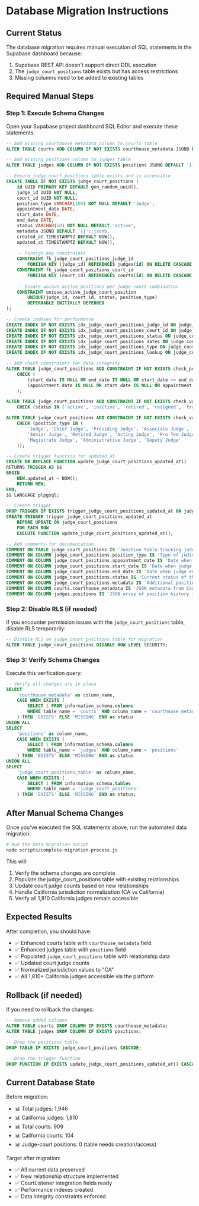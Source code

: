 # Database Migration Instructions

## Current Status
The database migration requires manual execution of SQL statements in the Supabase dashboard because:
1. Supabase REST API doesn't support direct DDL execution
2. The `judge_court_positions` table exists but has access restrictions
3. Missing columns need to be added to existing tables

## Required Manual Steps

### Step 1: Execute Schema Changes
Open your Supabase project dashboard SQL Editor and execute these statements:

```sql
-- Add missing courthouse_metadata column to courts table
ALTER TABLE courts ADD COLUMN IF NOT EXISTS courthouse_metadata JSONB DEFAULT '{}'::jsonb;

-- Add missing positions column to judges table  
ALTER TABLE judges ADD COLUMN IF NOT EXISTS positions JSONB DEFAULT '[]'::jsonb;

-- Ensure judge_court_positions table exists and is accessible
CREATE TABLE IF NOT EXISTS judge_court_positions (
    id UUID PRIMARY KEY DEFAULT gen_random_uuid(),
    judge_id UUID NOT NULL,
    court_id UUID NOT NULL,
    position_type VARCHAR(100) NOT NULL DEFAULT 'Judge',
    appointment_date DATE,
    start_date DATE,
    end_date DATE,
    status VARCHAR(50) NOT NULL DEFAULT 'active',
    metadata JSONB DEFAULT '{}'::jsonb,
    created_at TIMESTAMPTZ DEFAULT NOW(),
    updated_at TIMESTAMPTZ DEFAULT NOW(),
    
    -- Foreign key constraints
    CONSTRAINT fk_judge_court_positions_judge_id 
        FOREIGN KEY (judge_id) REFERENCES judges(id) ON DELETE CASCADE,
    CONSTRAINT fk_judge_court_positions_court_id 
        FOREIGN KEY (court_id) REFERENCES courts(id) ON DELETE CASCADE,
    
    -- Ensure unique active positions per judge-court combination
    CONSTRAINT unique_active_judge_court_position 
        UNIQUE(judge_id, court_id, status, position_type) 
        DEFERRABLE INITIALLY DEFERRED
);

-- Create indexes for performance
CREATE INDEX IF NOT EXISTS idx_judge_court_positions_judge_id ON judge_court_positions(judge_id);
CREATE INDEX IF NOT EXISTS idx_judge_court_positions_court_id ON judge_court_positions(court_id);
CREATE INDEX IF NOT EXISTS idx_judge_court_positions_status ON judge_court_positions(status);
CREATE INDEX IF NOT EXISTS idx_judge_court_positions_dates ON judge_court_positions(start_date, end_date);
CREATE INDEX IF NOT EXISTS idx_judge_court_positions_type ON judge_court_positions(position_type);
CREATE INDEX IF NOT EXISTS idx_judge_court_positions_lookup ON judge_court_positions(judge_id, court_id, status, start_date DESC);

-- Add check constraints for data integrity
ALTER TABLE judge_court_positions ADD CONSTRAINT IF NOT EXISTS check_position_dates 
    CHECK (
        (start_date IS NULL OR end_date IS NULL OR start_date <= end_date) AND
        (appointment_date IS NULL OR start_date IS NULL OR appointment_date <= start_date)
    );

ALTER TABLE judge_court_positions ADD CONSTRAINT IF NOT EXISTS check_valid_status
    CHECK (status IN ('active', 'inactive', 'retired', 'resigned', 'transferred', 'deceased'));

ALTER TABLE judge_court_positions ADD CONSTRAINT IF NOT EXISTS check_valid_position_type
    CHECK (position_type IN (
        'Judge', 'Chief Judge', 'Presiding Judge', 'Associate Judge', 
        'Senior Judge', 'Retired Judge', 'Acting Judge', 'Pro Tem Judge',
        'Magistrate Judge', 'Administrative Judge', 'Deputy Judge'
    ));

-- Create trigger function for updated_at
CREATE OR REPLACE FUNCTION update_judge_court_positions_updated_at()
RETURNS TRIGGER AS $$
BEGIN
    NEW.updated_at = NOW();
    RETURN NEW;
END;
$$ LANGUAGE plpgsql;

-- Create trigger
DROP TRIGGER IF EXISTS trigger_judge_court_positions_updated_at ON judge_court_positions;
CREATE TRIGGER trigger_judge_court_positions_updated_at
    BEFORE UPDATE ON judge_court_positions
    FOR EACH ROW
    EXECUTE FUNCTION update_judge_court_positions_updated_at();

-- Add comments for documentation
COMMENT ON TABLE judge_court_positions IS 'Junction table tracking judge appointments and positions across different courts with historical data';
COMMENT ON COLUMN judge_court_positions.position_type IS 'Type of judicial position (Judge, Chief Judge, Senior Judge, etc.)';
COMMENT ON COLUMN judge_court_positions.appointment_date IS 'Date when judge was officially appointed to this position';
COMMENT ON COLUMN judge_court_positions.start_date IS 'Date when judge began serving in this position';
COMMENT ON COLUMN judge_court_positions.end_date IS 'Date when judge ended service in this position (NULL for current positions)';
COMMENT ON COLUMN judge_court_positions.status IS 'Current status of the position (active, inactive, retired, etc.)';
COMMENT ON COLUMN judge_court_positions.metadata IS 'Additional position metadata including CourtListener data, appointment details, etc.';
COMMENT ON COLUMN courts.courthouse_metadata IS 'JSON metadata from CourtListener including sync info, position data, and API response details';
COMMENT ON COLUMN judges.positions IS 'JSON array of position history including court assignments, titles, and tenure dates';
```

### Step 2: Disable RLS (if needed)
If you encounter permission issues with the `judge_court_positions` table, disable RLS temporarily:

```sql
-- Disable RLS on judge_court_positions table for migration
ALTER TABLE judge_court_positions DISABLE ROW LEVEL SECURITY;
```

### Step 3: Verify Schema Changes
Execute this verification query:

```sql
-- Verify all changes are in place
SELECT 
    'courthouse_metadata' as column_name,
    CASE WHEN EXISTS (
        SELECT 1 FROM information_schema.columns 
        WHERE table_name = 'courts' AND column_name = 'courthouse_metadata'
    ) THEN 'EXISTS' ELSE 'MISSING' END as status
UNION ALL
SELECT 
    'positions' as column_name,
    CASE WHEN EXISTS (
        SELECT 1 FROM information_schema.columns 
        WHERE table_name = 'judges' AND column_name = 'positions'
    ) THEN 'EXISTS' ELSE 'MISSING' END as status
UNION ALL
SELECT 
    'judge_court_positions_table' as column_name,
    CASE WHEN EXISTS (
        SELECT 1 FROM information_schema.tables 
        WHERE table_name = 'judge_court_positions'
    ) THEN 'EXISTS' ELSE 'MISSING' END as status;
```

## After Manual Schema Changes

Once you've executed the SQL statements above, run the automated data migration:

```bash
# Run the data migration script
node scripts/complete-migration-process.js
```

This will:
1. Verify the schema changes are complete
2. Populate the judge_court_positions table with existing relationships
3. Update court judge counts based on new relationships
4. Handle California jurisdiction normalization (CA vs California)
5. Verify all 1,810 California judges remain accessible

## Expected Results

After completion, you should have:
- ✅ Enhanced courts table with `courthouse_metadata` field
- ✅ Enhanced judges table with `positions` field  
- ✅ Populated `judge_court_positions` table with relationship data
- ✅ Updated court judge counts
- ✅ Normalized jurisdiction values to "CA"
- ✅ All 1,810+ California judges accessible via the platform

## Rollback (if needed)

If you need to rollback the changes:

```sql
-- Remove added columns
ALTER TABLE courts DROP COLUMN IF EXISTS courthouse_metadata;
ALTER TABLE judges DROP COLUMN IF EXISTS positions;

-- Drop the positions table
DROP TABLE IF EXISTS judge_court_positions CASCADE;

-- Drop the trigger function
DROP FUNCTION IF EXISTS update_judge_court_positions_updated_at() CASCADE;
```

## Current Database State

Before migration:
- 📊 Total judges: 1,946
- 📊 California judges: 1,810 
- 📊 Total courts: 909
- 📊 California courts: 104
- 📊 Judge-court positions: 0 (table needs creation/access)

Target after migration:
- ✅ All current data preserved
- ✅ New relationship structure implemented
- ✅ CourtListener integration fields ready
- ✅ Performance indexes created
- ✅ Data integrity constraints enforced